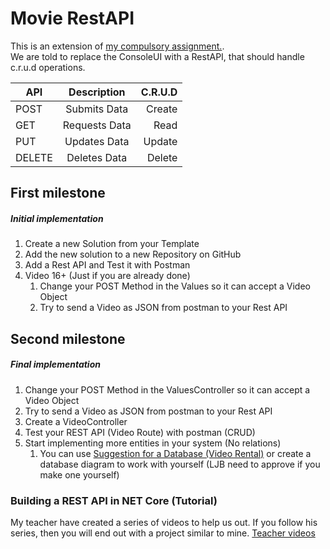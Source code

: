 ﻿# Movie RestAPI

This is an extension of <a href="https://github.com/JuhlerIbsen/CSMovieManager" target="_blank">my compulsory assignment.</a>.<br>
We are told to replace the ConsoleUI with a RestAPI, that should handle c.r.u.d operations.

| API           | Description   | C.R.U.D   |
| ------------- |:-------------:| -----: |
| POST   | Submits Data         | Create |
| GET    | Requests Data        | Read   |
| PUT    | Updates Data         | Update |
| DELETE | Deletes Data         | Delete |


## First milestone
##### Initial implementation
1. Create a new Solution from your Template
2. Add the new solution to a new Repository on GitHub
3. Add a Rest API and Test it with Postman
4. Video 16+ (Just if you are already done)
   1. Change your POST Method in the Values so it can accept a Video Object
   2. Try to send a Video as JSON from postman to your Rest API
   
## Second milestone
##### Final implementation
1. Change your POST Method in the ValuesController so it can accept a Video Object
2. Try to send a Video as JSON from postman to your Rest API
3. Create a VideoController
4. Test your REST API (Video Route) with postman (CRUD)
5. Start implementing more entities in your system (No relations)
   1. You can use <a href="https://imgur.com/a/zR5Fk" target="_blank">Suggestion for a Database (Video Rental)</a> or create a database diagram to work with yourself (LJB need to approve if you make one yourself)
   
   
### Building a REST API in NET Core (Tutorial)
My teacher have created a series of videos to help us out. If you follow his series, then you will end out with a project similar to mine.
[Teacher videos](https://www.youtube.com/playlist?list=PL8jcXf-CLpxqNy7VsWPoZmigZZ6E6WKri)


